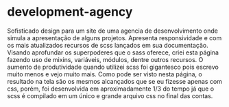 # development-agency
Sofisticado design para um site de uma agencia de desenvolvimento onde simula a apresentação de alguns projetos. 
Apresenta responsividade e com os mais atualizados recursos de scss lançados em sua documentação.
Visando aprofundar os superpoderes que o sass oferece, criei esta página fazendo uso de mixins, variáveis, módulos,
dentre outros recursos. O aumento de produtividade quando utilizei scss foi gigantesco pois escrevo muito menos e vejo muito mais.
Como pode ser visto nesta página, o resultado na tela são os mesmos alcançados que se eu fizesse apenas com css, porém,
foi desenvolvida em aproximadamente 1/3 do tempo já que o scss é compilado em um único e grande arquivo css no final das contas.

